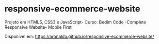 # responsive-ecommerce-website
Projeto em HTML5, CSS3 e JavaScript- Curso: Bedim Code -Complete Responsive Website- Mobile First

Disponível em: https://aronaldo.github.io/responsive-ecommerce-website/
